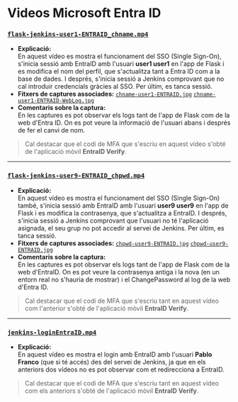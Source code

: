 # Videos Microsoft Entra ID 

### [`flask-jenkins-user1-ENTRAID_chname.mp4`](https://github.com/pablofc18/myApp/blob/master/videos/EntraID/flask-jenkins-user1-ENTRAID_chname.mp4)

- **Explicació:**  
  En aquest vídeo es mostra el funcionament del SSO (Single Sign-On), s'inicia sessió amb EntraID amb l'usuari **user1 user1** en l'app de Flask i es modifica el nom del perfil, que s'actualitza tant a Entra ID com a la base de dades. I després, s'inicia sessió a Jenkins comprovant que no cal introduir credencials gràcies al SSO. Per últim, es tanca sessió.
- **Fitxers de captures associades:** [`chname-user1-ENTRAID.jpg`](https://github.com/pablofc18/myApp/blob/master/videos/EntraID/chname-PFC-ENTRAID.jpg) [`chname-user1-ENTRAID-WebLog.jpg`](https://github.com/pablofc18/myApp/blob/master/videos/EntraID/chname-PFC-ENTRAID-WebLog.jpg) 
- **Comentaris sobre la captura:**  
  En les captures es pot observar els logs tant de l'app de Flask com de la web d'Entra ID. On es pot veure la informació de l'usuari abans i després de fer el canvi de nom.

> Cal destacar que el codi de MFA que s'escriu en aquest vídeo s'obté de l'aplicació mòvil **EntraID Verify**.

---

### [`flask-jenkins-user9-ENTRAID_chpwd.mp4`](https://github.com/pablofc18/myApp/blob/master/videos/EntraID/flask-jenkins-user9-ENTRAID_chpwd.mp4)

- **Explicació:**  
  En aquest vídeo es mostra el funcionament del SSO (Single Sign-On) també, s'inicia sessió amb EntraID amb l'usuari **user9 user9** en l'app de Flask i es modifica la contrasenya, que s'actualitza a EntraID. I després, s'inicia sessió a Jenkins comprovant que l'usuari no té l'aplicació asignada, el seu grup no pot accedir al servei de Jenkins. Per últim, es tanca sessió.
- **Fitxers de captures associades:** [`chpwd-user9-ENTRAID.jpg`](https://github.com/pablofc18/myApp/blob/master/videos/EntraID/chpwd-user9-ENTRAID-WebLog.jpg) [`chpwd-user9-ENTRAID.jpg`](https://github.com/pablofc18/myApp/blob/master/videos/EntraID/chpwd-user9-ENTRAID-WebLog.jpg)
- **Comentaris sobre la captura:**  
  En les captures es pot observar els logs tant de l'app de Flask com de la web d'EntraID. On es pot veure la contrasenya antiga i la nova (en un entorn real no s'hauria de mostrar) i el ChangePassword al log de la web d'Entra ID.

> Cal destacar que el codi de MFA que s'escriu tant en aquest vídeo com l'anterior s'obté de l'aplicació mòvil **EntraID Verify**.

---

### [`jenkins-loginEntraID.mp4`](https://github.com/pablofc18/myApp/blob/master/videos/EntraID/jenkins-loginEntraID.mp4)

- **Explicació:**  
  En aquest vídeo es mostra el login amb EntraID amb l'usuari **Pablo Franco** (que si té accés) des del servei de Jenkins, ja que en els anteriors dos vídeos no es pot observar com et redirecciona a EntraID.

> Cal destacar que el codi de MFA que s'escriu tant en aquest vídeo com els anteriors s'obté de l'aplicació mòvil **EntraID Verify**.

